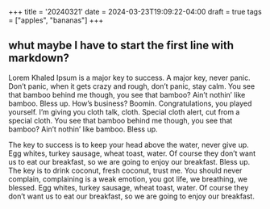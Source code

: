 +++
title = '20240321'
date = 2024-03-23T19:09:22-04:00
draft = true
tags = ["apples", "bananas"]
+++
## whut maybe I have to start the first line with markdown?

Lorem Khaled Ipsum is a major key to success. A major key, never panic. Don’t panic, when it gets crazy and rough, don’t panic, stay calm. You see that bamboo behind me though, you see that bamboo? Ain’t nothin’ like bamboo. Bless up. How’s business? Boomin. Congratulations, you played yourself. I’m giving you cloth talk, cloth. Special cloth alert, cut from a special cloth. You see that bamboo behind me though, you see that bamboo? Ain’t nothin’ like bamboo. Bless up.

The key to success is to keep your head above the water, never give up. Egg whites, turkey sausage, wheat toast, water. Of course they don’t want us to eat our breakfast, so we are going to enjoy our breakfast. Bless up. The key is to drink coconut, fresh coconut, trust me. You should never complain, complaining is a weak emotion, you got life, we breathing, we blessed. Egg whites, turkey sausage, wheat toast, water. Of course they don’t want us to eat our breakfast, so we are going to enjoy our breakfast.
